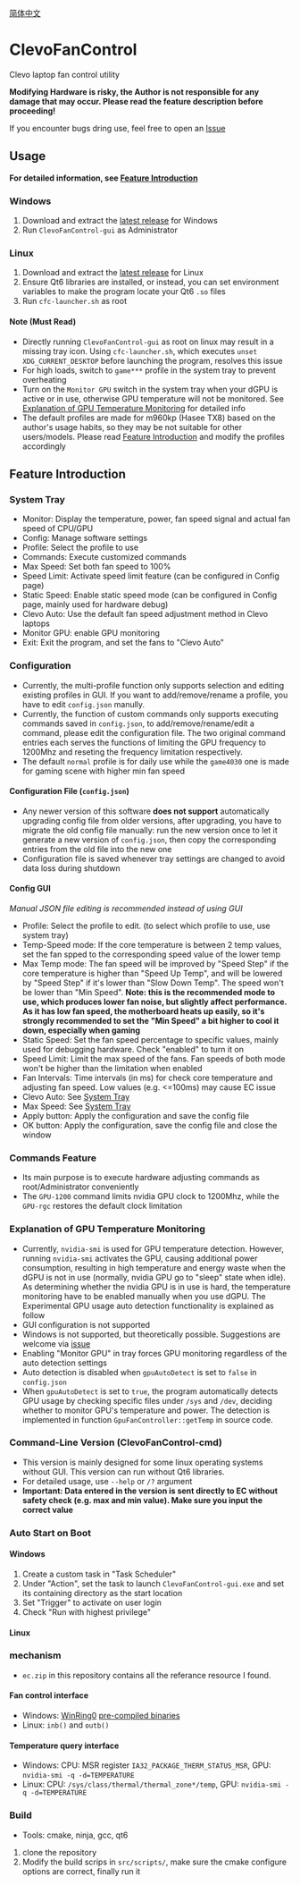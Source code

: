 [简体中文](README_zh_cn.md)

# ClevoFanControl

Clevo laptop fan control utility

**Modifying Hardware is risky, the Author is not responsible for any damage that may occur. Please read the feature description before proceeding!**

If you encounter bugs dring use, feel free to open an [Issue](https://github.com/elight2/ClevoFanControl/issues)

## Usage

**For detailed information, see [Feature Introduction](#Feature-Introduction)**

### Windows

1. Download and extract the [latest release](https://github.com/elight2/ClevoFanControl/releases/latest) for Windows
2. Run `ClevoFanControl-gui` as Administrator

### Linux

1. Download and extract the [latest release](https://github.com/elight2/ClevoFanControl/releases/latest) for Linux
2. Ensure Qt6 libraries are installed, or instead, you can set environment variables to make the program locate your Qt6 `.so` files
3. Run `cfc-launcher.sh` as root

#### Note (Must Read)

* Directly running `ClevoFanControl-gui` as root on linux may result in a missing tray icon. Using `cfc-launcher.sh`, which executes `unset XDG_CURRENT_DESKTOP` before launching the program, resolves this issue
* For high loads, switch to `game***` profile in the system tray to prevent overheating
* Turn on the `Monitor GPU` switch in the system tray when your dGPU is active or in use, otherwise GPU temperature will not be monitored. See [Explanation of GPU Temperature Monitoring](#Explanation-of-GPU-Temperature-Monitoring) for detailed info
* The default profiles are made for m960kp (Hasee TX8) based on the author's usage habits, so they may be not suitable for other users/models. Please read [Feature Introduction](#Feature-Introduction) and modify the profiles accordingly

## Feature Introduction

### System Tray

* Monitor: Display the temperature, power, fan speed signal and actual fan speed of CPU/GPU
* Config: Manage software settings
* Profile: Select the profile to use
* Commands: Execute customized commands
* Max Speed: Set both fan speed to 100%
* Speed Limit: Activate speed limit feature (can be configured in Config page)
* Static Speed: Enable static speed mode (can be configured in Config page, mainly used for hardware debug)
* Clevo Auto: Use the default fan speed adjustment method in Clevo laptops
* Monitor GPU: enable GPU monitoring
* Exit: Exit the program, and set the fans to "Clevo Auto"

### Configuration

* Currently, the multi-profile function only supports selection and editing existing profiles in GUI. If you want to add/remove/rename a profile, you have to edit `config.json` manully.
* Currently, the function of custom commands only supports executing commands saved in `config.json`, to add/remove/rename/edit a command, please edit the configuration file. The two original command entries each serves the functions of limiting the GPU frequency to 1200Mhz and reseting the frequency limitation respectively.
* The default `normal` profile is for daily use while the `game4030` one is made for gaming scene with higher min fan speed

#### Configuration File (`config.json`)

* Any newer version of this software **does not support** automatically upgrading config file from older versions, after upgrading, you have to migrate the old config file manually: run the new version once to let it generate a new version of `config.json`, then copy the corresponding entries from the old file into the new one
* Configuration file is saved whenever tray settings are changed to avoid data loss during shutdown

#### Config GUI

*Manual JSON file editing is recommended instead of using GUI*

* Profile: Select the profile to edit. (to select which profile to use, use system tray)
* Temp-Speed mode: If the core temperature is between 2 temp values, set the fan spped to the corresponding speed value of the lower temp
* Max Temp mode: The fan speed will be improved by "Speed Step" if the core temperature is higher than "Speed Up Temp", and will be lowered by "Speed Step" if it's lower than "Slow Down Temp". The speed won't be lower than "Min Speed". **Note: this is the recommended mode to use, which produces lower fan noise, but slightly affect performance. As it has low fan speed, the motherboard heats up easily, so it's strongly recommended to set the "Min Speed" a bit higher to cool it down, especially when gaming**
* Static Speed: Set the fan speed percentage to specific values, mainly used for debugging hardware. Check "enabled" to turn it on
* Speed Limit: Limit the max speed of the fans. Fan speeds of both mode won't be higher than the limitation when enabled
* Fan Intervals: Time intervals (in ms) for check core temperature and adjusting fan speed. Low values (e.g. <=100ms) may cause EC issue
* Clevo Auto: See [System Tray](#System-Tray)
* Max Speed: See [System Tray](#System-Tray)
* Apply button: Apply the configuration and save the config file
* OK button: Apply the configuration, save the config file and close the window

### Commands Feature

* Its main purpose is to execute hardware adjusting commands as root/Administrator conveniently
* The `GPU-1200` command limits nvidia GPU clock to 1200Mhz, while the `GPU-rgc` restores the default clock limitation

### Explanation of GPU Temperature Monitoring

* Currently, `nvidia-smi` is used for GPU temperature detection. However, running `nvidia-smi` activates the GPU, causing additional power consumption, resulting in high temperature and energy waste when the dGPU is not in use (normally, nvidia GPU go to "sleep" state when idle). As determining whether the nvidia GPU is in use is hard, the temperature monitoring have to be enabled manually when you use dGPU. The Experimental GPU usage auto detection functionality is explained as follow
* GUI configuration is not supported
* Windows is not supported, but theoretically possible. Suggestions are welcome via [issue](https://github.com/elight2/ClevoFanControl/issues)
* Enabling "Monitor GPU" in tray forces GPU monitoring regardless of the auto detection settings
* Auto detection is disabled when `gpuAutoDetect` is set to `false` in `config.json`
* When `gpuAutoDetect` is set to `true`, the program automatically detects GPU usage by checking specific files under `/sys` and `/dev`, deciding whether to monitor GPU's temperature and power. The detection is implemented in function `GpuFanController::getTemp` in source code.

### Command-Line Version (ClevoFanControl-cmd)

* This version is mainly designed for some linux operating systems without GUI. This version can run without Qt6 libraries.
* For detailed usage, use `--help` or `/?` argument
* **Important: Data entered in the version is sent directly to EC without safety check (e.g. max and min value). Make sure you input the correct value**

### Auto Start on Boot

#### Windows

1. Create a custom task in "Task Scheduler"
2. Under "Action", set the task to launch `ClevoFanControl-gui.exe` and set its containing directory as the start location
3. Set "Trigger" to activate on user login
4. Check "Run with highest privilege"

#### Linux

### mechanism
* `ec.zip` in this repository contains all the referance resource I found.
#### Fan control interface
* Windows: [WinRing0](https://github.com/GermanAizek/WinRing0) [pre-compiled binaries](https://github.com/QCute/WinRing0)
* Linux: `inb()` and `outb()`
#### Temperature query interface
* Windows: CPU: MSR register `IA32_PACKAGE_THERM_STATUS_MSR`, GPU: `nvidia-smi -q -d=TEMPERATURE`
* Linux: CPU: `/sys/class/thermal/thermal_zone*/temp`, GPU: `nvidia-smi -q -d=TEMPERATURE`

### Build
* Tools: cmake, ninja, gcc, qt6
1. clone the repository
2. Modify the build scrips in `src/scripts/`, make sure the cmake configure options are correct, finally run it
